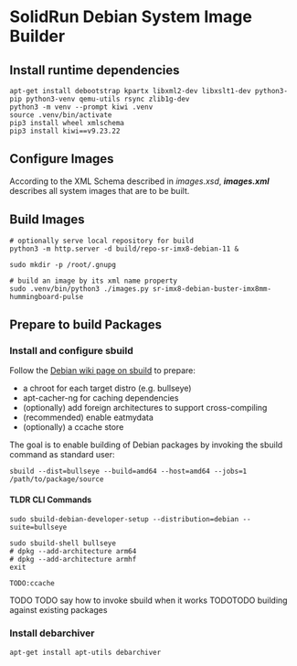 # SolidRun Debian System Image Builder

## Install runtime dependencies

    apt-get install debootstrap kpartx libxml2-dev libxslt1-dev python3-pip python3-venv qemu-utils rsync zlib1g-dev
    python3 -m venv --prompt kiwi .venv
    source .venv/bin/activate
    pip3 install wheel xmlschema
    pip3 install kiwi==v9.23.22

## Configure Images

According to the XML Schema described in *images.xsd*, ***images.xml*** describes all system images that are to be built.

## Build Images

    # optionally serve local repository for build
    python3 -m http.server -d build/repo-sr-imx8-debian-11 &

    sudo mkdir -p /root/.gnupg

    # build an image by its xml name property
    sudo .venv/bin/python3 ./images.py sr-imx8-debian-buster-imx8mm-hummingboard-pulse

## Prepare to build Packages

### Install and configure sbuild

Follow the [Debian wiki page on sbuild](https://wiki.debian.org/sbuild) to prepare:

- a chroot for each target distro (e.g. bullseye)
- apt-cacher-ng for caching dependencies
- (optionally) add foreign architectures to support cross-compiling
- (recommended) enable eatmydata
- (optionally) a ccache store

The goal is to enable building of Debian packages by invoking the sbuild command as standard user:

    sbuild --dist=bullseye --build=amd64 --host=amd64 --jobs=1 /path/to/package/source


#### TLDR CLI Commands

```
sudo sbuild-debian-developer-setup --distribution=debian --suite=bullseye

sudo sbuild-shell bullseye
# dpkg --add-architecture arm64
# dpkg --add-architecture armhf
exit

TODO:ccache
```

TODO TODO say how to invoke sbuild when it works
TODOTODO building against existing packages

### Install debarchiver

    apt-get install apt-utils debarchiver
